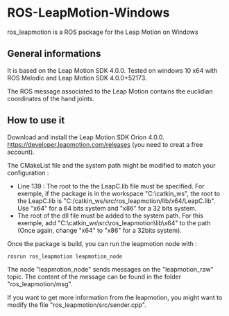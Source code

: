 # ROS-LeapMotion-Windows
ros_leapmotion is a ROS package for the Leap Motion on Windows

## General informations

It is based on the Leap Motion SDK 4.0.0. Tested on windows 10 x64 with ROS Melodic and Leap Motion SDK 4.0.0+52173.

The ROS message associated to the Leap Motion contains the euclidian coordinates of the hand joints.


## How to use it

Download and install the Leap Motion SDK Orion 4.0.0. https://developer.leapmotion.com/releases (you need to creat a free account).

The CMakeList file and the system path might be modified to match your configuration :
- Line 139 : The root to the the LeapC.lib file must be specified. For exemple, if the package is in the workspace "C:\catkin_ws\", the root to the LeapC.lib is "C:/catkin_ws/src/ros_leapmotion/lib/x64/LeapC.lib". Use "x64" for a 64 bits system and "x86" for a 32 bits system.
- The root of the dll file must be added to the system path. For this exemple, add "C:\catkin_ws\src\ros_leapmotion\lib\x64" to the path (Once again, change "x64" to "x86" for a 32bits system).

Once the package is build, you can run the leapmotion node with :
```
rosrun ros_leapmotion leapmotion_node
```
The node "leapmotion_node" sends messages on the "leapmotion_raw" topic.
The content of the message can be found in the folder "ros_leapmotion/msg".

If you want to get more information from the leapmotion, you might want to modify the file "ros_leapmotion/src/sender.cpp". 
